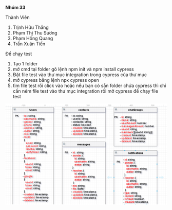 <strong>Nhóm 33</strong>

Thành Viên
1. Trịnh Hữu Thắng
2. Phạm Thị Thu Sương
3. Phạm Hồng Quang
4. Trần Xuân Tiến


Để chạy test
1. Tạo 1 folder
2. mở cmd tại folder gõ lệnh npm init và npm install cypress
3. Đặt file test vào thư mục integration trong cypress của thư mục
4. mở cypress bằng lệnh npx cypress open
5. tìm file test rồi click vào
hoặc nếu bạn có sẵn folder chứa cypress thì chỉ cần ném file test vào thư mục integration rồi mở cypress để chạy file test
<img src="/db.png"/>
